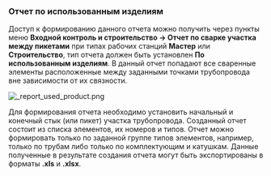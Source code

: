 ﻿
### Отчет по использованным изделиям 

Доступ к формированию данного отчета можно получить через пункты меню **Входной контроль и строительство -> Отчет по сварке участка между пикетами** при типах рабочих станций **Мастер** или **Строительство**, тип отчета должен быть установлен **По использованным изделиям**. В данный отчет попадают все сваренные элементы расположенные между заданными точками трубопровода вне зависимости от их связности. 

![_report_used_product.png](./images/_report_used_product.png "Отчет по использованным изделиям")

Для формирования отчета необходимо установить начальный и конечный стык (или пикет) участка трубопровода. Созданный отчет состоит из списка элементов, их номеров и типов. Отчет можно формировать только по заданной группе типов элементов, например, только по трубам либо только по комплектующим и катушкам. Данные полученные в результате создания отчета могут быть экспортированы в форматы **.xls** и **.xlsx**.